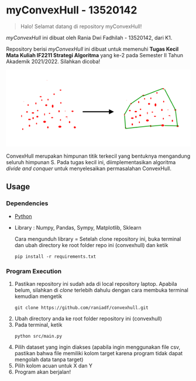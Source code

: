 # **myConvexHull - 13520142**
> Halo! Selamat datang di repository myConvexHull!

*myConvexHull* ini dibuat oleh Rania Dwi Fadhilah - 13520142, dari K1. 

Repository berisi *myConvexHull* ini dibuat untuk memenuhi **Tugas Kecil Mata Kuliah IF2211 Strategi Algoritma** yang ke-2 pada Semester II Tahun Akademik 2021/2022. Silahkan dicoba! 

![Screenshot](test/ConvexHull.png)

ConvexHull merupakan himpunan titik terkecil yang bentuknya mengandung seluruh himpunan S. Pada tugas kecil ini, diimplementasikan algoritma *divide and conquer* untuk menyelesaikan permasalahan ConvexHull. 

## Usage

### Dependencies
- [Python](https://www.python.org/downloads/)
- Library : Numpy, Pandas, Sympy, Matplotlib, Sklearn
  
  Cara mengunduh library = Setelah clone repository ini, buka terminal dan ubah directory ke root folder repo ini (convexhull) dan ketik 
  ```
  pip install -r requirements.txt
  ```
  

### Program Execution
1. Pastikan repository ini sudah ada di local repository laptop. Apabila belum, silahkan di *clone* terlebih dahulu dengan cara membuka terminal kemudian mengetik
   ```
   git clone https://github.com/raniadf/convexhull.git
   ```
2. Ubah directory anda ke root folder repository ini (convexhull)
3. Pada terminal, ketik
   ```
   python src/main.py
   ```
4. Pilih dataset yang ingin diakses (apabila ingin menggunakan file csv, pastikan bahwa file memiliki kolom target karena program tidak dapat mengolah data tanpa target)
5. Pilih kolom acuan untuk X dan Y
6. Program akan berjalan!